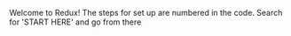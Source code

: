 Welcome to Redux! The steps for set up are numbered in the code. Search for 'START HERE' and go from there
